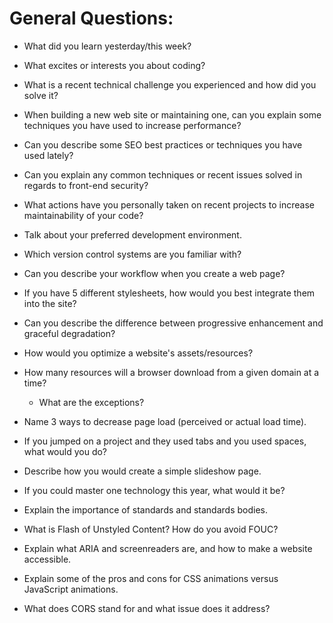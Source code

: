 # General Questions:

* What did you learn yesterday/this week?

* What excites or interests you about coding?

* What is a recent technical challenge you experienced and how did you solve it?

* When building a new web site or maintaining one, can you explain some techniques you have used to increase performance?

* Can you describe some SEO best practices or techniques you have used lately?

* Can you explain any common techniques or recent issues solved in regards to front-end security?

* What actions have you personally taken on recent projects to increase maintainability of your code?

* Talk about your preferred development environment.

* Which version control systems are you familiar with?

* Can you describe your workflow when you create a web page?

* If you have 5 different stylesheets, how would you best integrate them into the site?

* Can you describe the difference between progressive enhancement and graceful degradation?

* How would you optimize a website's assets/resources?

* How many resources will a browser download from a given domain at a time?

  * What are the exceptions?
  
* Name 3 ways to decrease page load (perceived or actual load time).

* If you jumped on a project and they used tabs and you used spaces, what would you do?

* Describe how you would create a simple slideshow page.

* If you could master one technology this year, what would it be?

* Explain the importance of standards and standards bodies.

* What is Flash of Unstyled Content? How do you avoid FOUC?

* Explain what ARIA and screenreaders are, and how to make a website accessible.

* Explain some of the pros and cons for CSS animations versus JavaScript animations.

* What does CORS stand for and what issue does it address?

